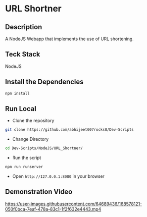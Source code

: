 # URL Shortner

## Description

A NodeJS Webapp that implements the use of URL shortening.

## Teck Stack

NodeJS

## Install the Dependencies

```bash
npm install
```

## Run Local

* Clone the repository

```bash
git clone https://github.com/abhijeet007rocks8/Dev-Scripts
```

* Change Directory

```bash
cd Dev-Scripts/NodeJS/URL_Shortner/
```

* Run the script

```bash
npm run runserver
```

* Open `http://127.0.0.1:8080` in your browser

## Demonstration Video

https://user-images.githubusercontent.com/64689436/168578121-050f0bca-7eaf-478a-83c1-1f2f632e4443.mp4
